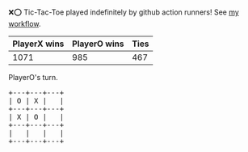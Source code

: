 :x::o: Tic-Tac-Toe played indefinitely by github action runners! See [my workflow](.github/workflows/play.yaml).

|PlayerX wins|PlayerO wins|Ties|
|-|-|-|
|1071|985|467|

PlayerO's turn.

<pre>
+---+---+---+
| O | X |   |
+---+---+---+
| X | O |   |
+---+---+---+
|   |   |   |
+---+---+---+
</pre>